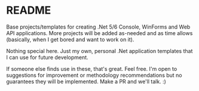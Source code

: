 # README
Base projects/templates for creating .Net 5/6 Console, WinForms and Web API applications. More projects will be added as-needed and as time allows (basically, when I get bored and want to work on it).

Nothing special here. Just my own, personal .Net application templates that I can use for future development.

If someone else finds use in these, that's great. Feel free. I'm open to suggestions for improvement or methodology recommendations but no guarantees they will be implemented. Make a PR and we'll talk. :)
